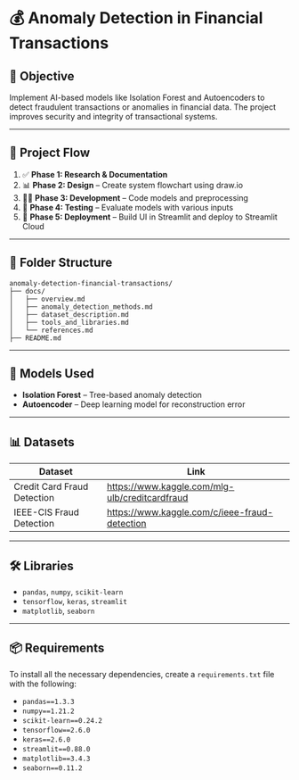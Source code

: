 # 💰 Anomaly Detection in Financial Transactions

## 📌 Objective
Implement AI-based models like Isolation Forest and Autoencoders to detect fraudulent transactions or anomalies in financial data. The project improves security and integrity of transactional systems.

---

## 🧭 Project Flow

1. ✅ **Phase 1: Research & Documentation** 
2. 📊 **Phase 2: Design** – Create system flowchart using draw.io
3. 👨‍💻 **Phase 3: Development** – Code models and preprocessing
4. 🧪 **Phase 4: Testing** – Evaluate models with various inputs
5. 🚀 **Phase 5: Deployment** – Build UI in Streamlit and deploy to Streamlit Cloud

---

## 📁 Folder Structure

```
anomaly-detection-financial-transactions/
├── docs/
│   ├── overview.md
│   ├── anomaly_detection_methods.md
│   ├── dataset_description.md
│   ├── tools_and_libraries.md
│   └── references.md
├── README.md
```

---

## 🧠 Models Used

- **Isolation Forest** – Tree-based anomaly detection
- **Autoencoder** – Deep learning model for reconstruction error

---

## 📊 Datasets

| Dataset | Link |
|--------|------|
| Credit Card Fraud Detection | https://www.kaggle.com/mlg-ulb/creditcardfraud |
| IEEE-CIS Fraud Detection | https://www.kaggle.com/c/ieee-fraud-detection |

---

## 🛠️ Libraries

- `pandas`, `numpy`, `scikit-learn`
- `tensorflow`, `keras`, `streamlit`
- `matplotlib`, `seaborn`

---

## 📦 Requirements

To install all the necessary dependencies, create a `requirements.txt` file with the following:
- `pandas==1.3.3`
- `numpy==1.21.2`
- `scikit-learn==0.24.2`
- `tensorflow==2.6.0`
- `keras==2.6.0`
- `streamlit==0.88.0`
- `matplotlib==3.4.3`
- `seaborn==0.11.2`



